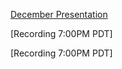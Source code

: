 [December Presentation](https://docs.google.com/presentation/d/12_lwZnw3umCmHHmcwgbjntDEpt4UzKH-V9kSzWrEP9U/edit)

[Recording 7:00PM PDT]

[Recording 7:00PM PDT]
